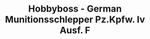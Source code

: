 ---
layout: product
title: "Hobbyboss - German Munitionsschlepper Pz.Kpfw. Iv Ausf. F"
price: "1700" 
desc: "N/A"
img_path: "/assets/img/HB82908.jpg"
brand: "N/A"
available: false
special_offer: false
new: false
soon: false
cat: "010000"
subcat: "013500"
subsubcat: "0N/A"
sifra: "HB82908"
popular: true
---